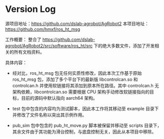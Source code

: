 # Version Log

源项目地址：https://github.com/dslab-agrobot/AgRobot2
本项目地址：https://github.com/hmxf/ros_ht_msg

工作概要：
整合了 https://github.com/dslab-agrobot/AgRobot2/src/software/ros_ht/src 下的绝大多数文件，添加了开发相关的所有文档资料。

具体内容：

- 经对比，ros_ht_msg 包无任何实质性修改，因此本次工作基于原始 ros_ht_msg 包，添加了多个平台下的最新版 libcontrolcan.so 和 controlcan.h 并使用软链接将其添加到原本所在路径。其中 controlcan.h 无架构依赖，libcontrolcan.so 需要根据 CPU 架构手动修改软链接指向的目标，目前的源码中默认指向 aarch64 架构。

- test 包中包含的内容均为测试脚本，因此本工作将其移动至 example 目录下并修改了文件名称以突出其示例作用。

- pub_sim 包中包含的 pub_ht_move.py 脚本被保留并移动至 scripts 目录下，其余文件由于其功能为滑台控制，与底盘控制无关，因此从本项目中移除。
